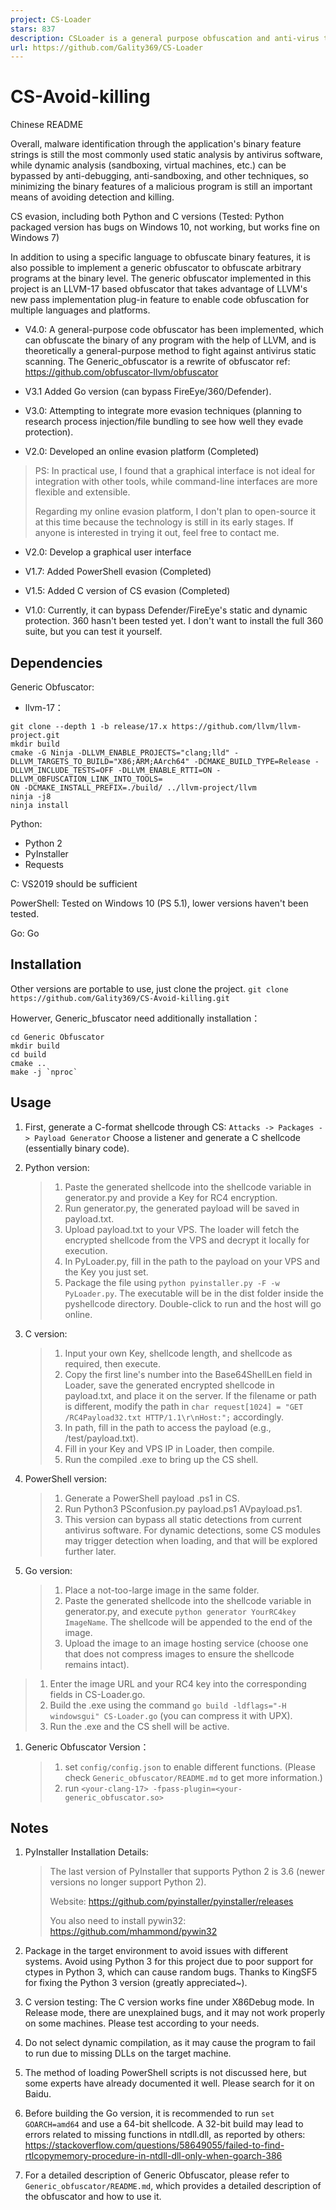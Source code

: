 ```yaml
---
project: CS-Loader
stars: 837
description: CSLoader is a general purpose obfuscation and anti-virus tool based on a reimplementation of the llvm project obfuscator(https://github.com/obfuscator-llvm/obfuscator).
url: https://github.com/Gality369/CS-Loader
---
```


CS-Avoid-killing
================

Chinese README

Overall, malware identification through the application's binary feature strings is still the most commonly used static analysis by antivirus software, while dynamic analysis (sandboxing, virtual machines, etc.) can be bypassed by anti-debugging, anti-sandboxing, and other techniques, so minimizing the binary features of a malicious program is still an important means of avoiding detection and killing.

CS evasion, including both Python and C versions (Tested: Python packaged version has bugs on Windows 10, not working, but works fine on Windows 7)

In addition to using a specific language to obfuscate binary features, it is also possible to implement a generic obfuscator to obfuscate arbitrary programs at the binary level. The generic obfuscator implemented in this project is an LLVM-17 based obfuscator that takes advantage of LLVM's new pass implementation plug-in feature to enable code obfuscation for multiple languages and platforms.

-   V4.0: A general-purpose code obfuscator has been implemented, which can obfuscate the binary of any program with the help of LLVM, and is theoretically a general-purpose method to fight against antivirus static scanning. The Generic\_obfuscator is a rewrite of obfuscator ref: https://github.com/obfuscator-llvm/obfuscator
    
-   V3.1 Added Go version (can bypass FireEye/360/Defender).
    
-   V3.0: Attempting to integrate more evasion techniques (planning to research process injection/file bundling to see how well they evade protection).
    
-   V2.0: Developed an online evasion platform (Completed)
    

> PS: In practical use, I found that a graphical interface is not ideal for integration with other tools, while command-line interfaces are more flexible and extensible.
> 
> Regarding my online evasion platform, I don't plan to open-source it at this time because the technology is still in its early stages. If anyone is interested in trying it out, feel free to contact me.

-   V2.0: Develop a graphical user interface
    
-   V1.7: Added PowerShell evasion (Completed)
    
-   V1.5: Added C version of CS evasion (Completed)
    
-   V1.0: Currently, it can bypass Defender/FireEye's static and dynamic protection. 360 hasn't been tested yet. I don't want to install the full 360 suite, but you can test it yourself.
    

Dependencies
------------

Generic Obfuscator:

-   llvm-17：

```
git clone --depth 1 -b release/17.x https://github.com/llvm/llvm-project.git
mkdir build
cmake -G Ninja -DLLVM_ENABLE_PROJECTS="clang;lld" -DLLVM_TARGETS_TO_BUILD="X86;ARM;AArch64" -DCMAKE_BUILD_TYPE=Release -DLLVM_INCLUDE_TESTS=OFF -DLLVM_ENABLE_RTTI=ON -DLLVM_OBFUSCATION_LINK_INTO_TOOLS=
ON -DCMAKE_INSTALL_PREFIX=./build/ ../llvm-project/llvm
ninja -j8
ninja install
```

Python:

-   Python 2
-   PyInstaller
-   Requests

C: VS2019 should be sufficient

PowerShell: Tested on Windows 10 (PS 5.1), lower versions haven't been tested.

Go: Go

Installation
------------

Other versions are portable to use, just clone the project. `git clone https://github.com/Gality369/CS-Avoid-killing.git`

Howerver, Generic\_bfuscator need additionally installation：

```
cd Generic Obfuscator
mkdir build
cd build
cmake ..
make -j `nproc`
```

Usage
-----

1.  First, generate a C-format shellcode through CS: `Attacks -> Packages -> Payload Generator` Choose a listener and generate a C shellcode (essentially binary code).
    
2.  Python version:
    
    > 1.  Paste the generated shellcode into the shellcode variable in generator.py and provide a Key for RC4 encryption.
    > 2.  Run generator.py, the generated payload will be saved in payload.txt.
    > 3.  Upload payload.txt to your VPS. The loader will fetch the encrypted shellcode from the VPS and decrypt it locally for execution.
    > 4.  In PyLoader.py, fill in the path to the payload on your VPS and the Key you just set.
    > 5.  Package the file using `python pyinstaller.py -F -w PyLoader.py`. The executable will be in the dist folder inside the pyshellcode directory. Double-click to run and the host will go online.
    
3.  C version:
    
    > 1.  Input your own Key, shellcode length, and shellcode as required, then execute.
    > 2.  Copy the first line's number into the Base64ShellLen field in Loader, save the generated encrypted shellcode in payload.txt, and place it on the server. If the filename or path is different, modify the path in `char request[1024] = "GET /RC4Payload32.txt HTTP/1.1\r\nHost:";` accordingly.
    > 3.  In path, fill in the path to access the payload (e.g., /test/payload.txt).
    > 4.  Fill in your Key and VPS IP in Loader, then compile.
    > 5.  Run the compiled .exe to bring up the CS shell.
    
4.  PowerShell version:
    
    > 1.  Generate a PowerShell payload .ps1 in CS.
    > 2.  Run Python3 PSconfusion.py payload.ps1 AVpayload.ps1.
    > 3.  This version can bypass all static detections from current antivirus software. For dynamic detections, some CS modules may trigger detection when loading, and that will be explored further later.
    
5.  Go version:
    
    > 1.  Place a not-too-large image in the same folder.
    > 2.  Paste the generated shellcode into the shellcode variable in generator.py, and execute `python generator YourRC4key ImageName`. The shellcode will be appended to the end of the image.
    > 3.  Upload the image to an image hosting service (choose one that does not compress images to ensure the shellcode remains intact).
    

> 1.  Enter the image URL and your RC4 key into the corresponding fields in CS-Loader.go.
> 2.  Build the .exe using the command `go build -ldflags="-H windowsgui" CS-Loader.go` (you can compress it with UPX).
> 3.  Run the .exe and the CS shell will be active.

1.  Generic Obfuscator Version：
    
    > 1.  set `config/config.json` to enable different functions. (Please check `Generic_obfuscator/README.md` to get more information.)
    > 2.  run `<your-clang-17> -fpass-plugin=<your-generic_obfuscator.so>`
    

Notes
-----

1.  PyInstaller Installation Details:
    
    > The last version of PyInstaller that supports Python 2 is 3.6 (newer versions no longer support Python 2).
    > 
    > Website: https://github.com/pyinstaller/pyinstaller/releases
    > 
    > You also need to install pywin32: https://github.com/mhammond/pywin32
    
2.  Package in the target environment to avoid issues with different systems. Avoid using Python 3 for this project due to poor support for ctypes in Python 3, which can cause random bugs. Thanks to KingSF5 for fixing the Python 3 version (greatly appreciated~).
    
3.  C version testing: The C version works fine under X86Debug mode. In Release mode, there are unexplained bugs, and it may not work properly on some machines. Please test according to your needs.
    
4.  Do not select dynamic compilation, as it may cause the program to fail to run due to missing DLLs on the target machine.
    
5.  The method of loading PowerShell scripts is not discussed here, but some experts have already documented it well. Please search for it on Baidu.
    
6.  Before building the Go version, it is recommended to run `set GOARCH=amd64` and use a 64-bit shellcode. A 32-bit build may lead to errors related to missing functions in ntdll.dll, as reported by others: https://stackoverflow.com/questions/58649055/failed-to-find-rtlcopymemory-procedure-in-ntdll-dll-only-when-goarch-386
    
7.  For a detailed description of Generic Obfuscator, please refer to `Generic_obfuscator/README.md`, which provides a detailed description of the obfuscator and how to use it.
